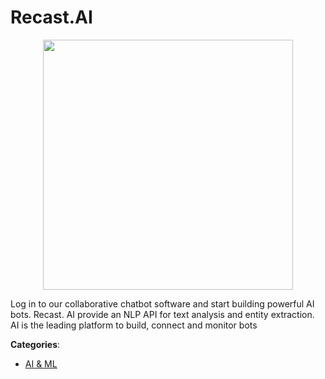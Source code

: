 # Recast.AI
<p align="center">
    <img width="400" src="https://raw.githubusercontent.com/apis-list/apis-list/apis/recast-ai/logo_256x256.png" />
</p>

Log in to our collaborative chatbot software and start building powerful AI bots. Recast. AI provide an NLP API for text analysis and entity extraction. AI is the leading platform to build, connect and monitor bots



**Categories**:
- [AI & ML](https://github.com/apis-list/apis-list#ai-and-ml)




